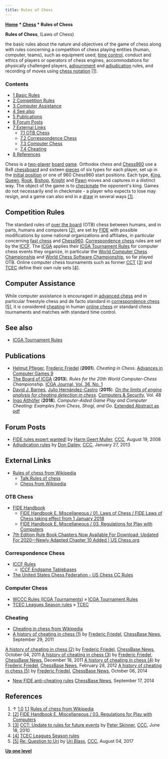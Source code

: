 ```yaml
---
title: Rules of Chess
---
```

**[Home](Home "Home") \* [Chess](Chess "Chess") \* Rules of Chess**


**Rules of Chess**, (Laws of Chess)   

the basic rules about the nature and objectives of the game of chess along with rules concerning a competition of chess playing entities (human, computer, teams),
such as equipment used, [time control](https://en.wikipedia.org/wiki/Time_control), conduct and ethics of players or operators of chess engines, accommodations for physically challenged players, [adjournment](https://en.wikipedia.org/wiki/Adjournment_(games)) and [adjudication](https://en.wikipedia.org/wiki/Glossary_of_chess#A) rules, and recording of moves using [chess notation](Game_Notation "Game Notation") [[1]](#cite-note-wikipedia-1). 



### Contents


* [1 Basic Rules](#basic-rules)
* [2 Competition Rules](#competition-rules)
* [3 Computer Assistance](#computer-assistance)
* [4 See also](#see-also)
* [5 Publications](#publications)
* [6 Forum Posts](#forum-posts)
* [7 External Links](#external-links)
	+ [7.1 OTB Chess](#otb-chess)
	+ [7.2 Correspondence Chess](#correspondence-chess)
	+ [7.3 Computer Chess](#computer-chess)
	+ [7.4 Cheating](#cheating)
* [8 References](#references)






Chess is a [two-player](https://en.wikipedia.org/wiki/Two-player_game) [board game](https://en.wikipedia.org/wiki/Board_game). 
Orthodox chess and [Chess960](Chess960 "Chess960") use a 8x8 [chessboard](Chessboard "Chessboard") and sixteen [pieces](Pieces "Pieces") of six types for each player, set up in the [initial position](Initial_Position "Initial Position") or one of 960 Chess960 start positions. 
Each type, [King](King "King"), [Queen](Queen "Queen"), [Rook](Rook "Rook"), [Bishop](Bishop "Bishop"), [Knight](Knight "Knight") and [Pawn](Pawn "Pawn") moves and captures in a distinct way. The object of the game is to [checkmate](Checkmate "Checkmate") the opponent's king. 
Games do not necessarily end in checkmate - a player who expects to lose may resign, and a game can also end in a [draw](Draw "Draw") in several ways [[1]](#cite-note-wikipedia-1).



## Competition Rules


The standard rules of [over the board](https://en.wikipedia.org/wiki/Glossary_of_chess#over_the_board) (OTB) chess
between humans, and in parts, humans and computers <a id="cite-note-2" href="#cite-ref-2">[2]</a>, 
are set by [FIDE](FIDE "FIDE") with possible modifications by some national organizations and affiliates, in particular concerning [fast chess](https://en.wikipedia.org/wiki/Fast_chess) and [Chess960](Chess960 "Chess960"). 
[Correspondence chess](https://en.wikipedia.org/wiki/Correspondence_chess) rules are set by the [ICCF](https://en.wikipedia.org/wiki/International_Correspondence_Chess_Federation).
The [ICGA](ICGA "ICGA") applies their [ICGA Tournament Rules](ICGA_Tournament_Rules "ICGA Tournament Rules") for computer chess events they organize, in particular the [World Computer Chess Championship](World_Computer_Chess_Championship "World Computer Chess Championship") and [World Chess Software Championship](World_Chess_Software_Championship "World Chess Software Championship"), so far played OTB.
Online computer chess tournaments such as former [CCT](CCT_Tournaments "CCT Tournaments") <a id="cite-note-3" href="#cite-ref-3">[3]</a> and [TCEC](TCEC "TCEC") define their own rule sets <a id="cite-note-4" href="#cite-ref-4">[4]</a>.



## Computer Assistance


While computer assistance is encouraged in [advanced chess](https://en.wikipedia.org/wiki/Advanced_chess) and in particular freestyle chess 
and de facto standard in [correspondence chess](https://en.wikipedia.org/wiki/Correspondence_chess) <a id="cite-note-5" href="#cite-ref-5">[5]</a>, 
it is considered [cheating](https://en.wikipedia.org/wiki/Cheating_in_chess) in human [online chess](https://en.wikipedia.org/wiki/Online_chess) or standard chess tournaments and matches with standard time control.



## See also


* [ICGA Tournament Rules](ICGA_Tournament_Rules "ICGA Tournament Rules")


## Publications


* [Helmut Pfleger](https://en.wikipedia.org/wiki/Helmut_Pfleger), [Frederic Friedel](Frederic_Friedel "Frederic Friedel") (**2001**). *Cheating in Chess*. [Advances in Computer Games 9](Advances_in_Computer_Games_9 "Advances in Computer Games 9")
* [The Board of ICGA](ICGA "ICGA") (**2013**). *Rules for the 20th World Computer-Chess Championship*. [ICGA Journal, Vol. 36, No. 1](ICGA_Journal#36_1 "ICGA Journal")
* [David J. Barnes](David_J._Barnes "David J. Barnes"), [Julio Hernández-Castro](Julio_C%C3%A9sar_Hern%C3%A1ndez-Castro "Julio César Hernández-Castro") (**2015**). *[On the limits of engine analysis for cheating detection in chess](https://www.sciencedirect.com/science/article/pii/S0167404814001485)*. [Computers & Security](https://www.journals.elsevier.com/computers-and-security/), Vol. 48
* [Ingo Althöfer](Ingo_Alth%C3%B6fer "Ingo Althöfer") (**2018**). *Computer-Aided Game Play and Computer Cheating: Examples from Chess, Shogi, and Go*. [Extended Abstract as pdf](https://www.uni-trier.de/fileadmin/fb4/prof/BWL/FIN/Veranstaltungen/pisa-althofer-12.pdf)


## Forum Posts


* [FIDE rules expert wanted!](http://www.talkchess.com/forum3/viewtopic.php?f=2&t=23117) by [Harm Geert Muller](Harm_Geert_Muller "Harm Geert Muller"), [CCC](CCC "CCC"), August 19, 2008
* [Adjudication rules](http://www.talkchess.com/forum3/viewtopic.php?f=2&t=47017) by [Don Dailey](Don_Dailey "Don Dailey"), [CCC](CCC "CCC"), January 27, 2013


## External Links


* [Rules of chess from Wikipedia](https://en.wikipedia.org/wiki/Rules_of_chess)
	+ [Talk:Rules of chess](https://en.wikipedia.org/wiki/Talk:Rules_of_chess)
	+ [Chess from Wikipedia](https://en.wikipedia.org/wiki/Chess)


### OTB Chess


* [FIDE Handbook](https://handbook.fide.com/)
	+ [FIDE Handbook E. Miscellaneous / 01. Laws of Chess / FIDE Laws of Chess taking effect from 1 January 2018](https://handbook.fide.com/chapter/E012018)
	+ [FIDE Handbook E. Miscellaneous / 03. Regulations for Play with Computers](https://handbook.fide.com/chapter/E03)
* [7th Edition Rule Book Chapters Now Available For Download; Updated For 2020—Newly Adapted Chapter 10 Added | US Chess.org](https://new.uschess.org/news/7th-edition-rule-book-chapters-now-available-download)


### Correspondence Chess


* [ICCF Rules](https://www.iccf.com/message?message=447)
	+ [ICCF Endgame Tablebases](https://www.iccf.com/message?message=641)
* [The United States Chess Federation - US Chess CC Rules](http://www.uschess.org/index.php/Correspondence-Chess/US-Chess-CC-Rules.html)


### Computer Chess


* [WCCC Rules (ICGA Tournaments)](https://www.game-ai-forum.org/icga-tournaments/event_info.php?id=12) » [ICGA Tournament Rules](ICGA_Tournament_Rules "ICGA Tournament Rules")
* [TCEC Leagues Season rules](https://wiki.chessdom.org/Rules) » [TCEC](TCEC "TCEC")


### Cheating


* [Cheating in chess from Wikipedia](https://en.wikipedia.org/wiki/Cheating_in_chess)
* [A history of cheating in chess (1)](https://en.chessbase.com/post/a-history-of-cheating-in-che-1-) by [Frederic Friedel](Frederic_Friedel "Frederic Friedel"), [ChessBase News](ChessBase "ChessBase"), September 29, 2011


 [A history of cheating in chess (2)](https://en.chessbase.com/post/a-history-of-cheating-in-che-2) by [Frederic Friedel](Frederic_Friedel "Frederic Friedel"), [ChessBase News](ChessBase "ChessBase"), October 04, 2011
 [A history of cheating in chess (3)](https://en.chessbase.com/post/a-history-of-cheating-in-che-3-) by [Frederic Friedel](Frederic_Friedel "Frederic Friedel"), [ChessBase News](ChessBase "ChessBase"), December 18, 2011
 [A history of cheating in chess (4)](https://en.chessbase.com/post/a-history-of-cheating-in-chess-4) by [Frederic Friedel](Frederic_Friedel "Frederic Friedel"), [ChessBase News](ChessBase "ChessBase"), February 28, 2012
 [A history of cheating in chess (5)](https://en.chessbase.com/post/a-history-of-cheating-in-chess-5) by [Frederic Friedel](Frederic_Friedel "Frederic Friedel"), [ChessBase News](ChessBase "ChessBase"), October 06, 2014
* [New FIDE anti-cheating rules](https://en.chessbase.com/post/new-fide-anti-cheating-rules) [ChessBase News](ChessBase "ChessBase"), September 17, 2014


## References


1. ↑ [1.0](#cite-ref-wikipedia-1-0) [1.1](#cite-ref-wikipedia-1-1) [Rules of chess from Wikipedia](https://en.wikipedia.org/wiki/Rules_of_chess)
2. <a id="cite-ref-2" href="#cite-note-2">[2]</a> [FIDE Handbook E. Miscellaneous / 03. Regulations for Play with Computers](https://handbook.fide.com/chapter/E03)
3. <a id="cite-ref-3" href="#cite-note-3">[3]</a> [CCT: Update to rules for future events](http://www.talkchess.com/forum3/viewtopic.php?f=2&t=35026) by [Peter Skinner](Peter_Skinner "Peter Skinner"), [CCC](CCC "CCC"), June 18, 2010
4. <a id="cite-ref-4" href="#cite-note-4">[4]</a> [TCEC Leagues Season rules](https://wiki.chessdom.org/Rules)
5. <a id="cite-ref-5" href="#cite-note-5">[5]</a> [Re: Question to Uri](http://www.talkchess.com/forum3/viewtopic.php?f=2&t=64798&start=1) by [Uri Blass](Uri_Blass "Uri Blass"), [CCC](CCC "CCC"), August 04, 2017

**[Up one level](Chess "Chess")**







 
